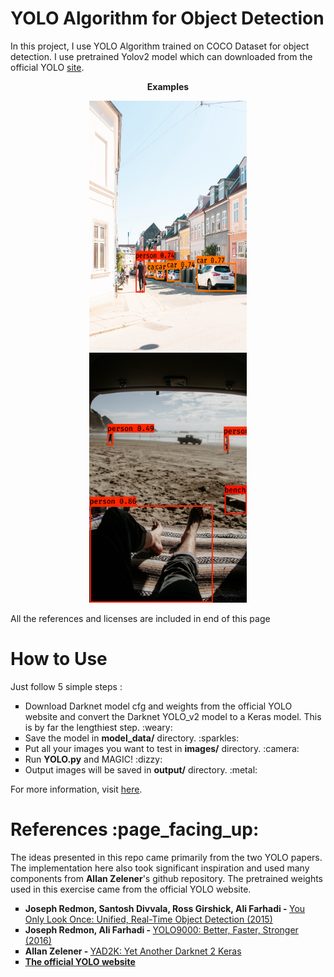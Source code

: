 <h1>YOLO Algorithm for Object Detection</h1>
In this project, I use YOLO Algorithm trained on COCO Dataset for object detection. I use pretrained Yolov2 model which can downloaded from the official YOLO <a href='https://pjreddie.com/darknet/yolo/'>site</a>.

<p align="center">
  <strong>Examples</strong>
</p>

<p align="center">
  <img src="output/Steffen Muldbjerg.jpg?raw=true" height="400px" width="50%" title="Photo by Steffen Muldbjerg on Unsplash" alt="Photo by Steffen Muldbjerg on Unsplash">
  <img src="output/Alexander McFeron.jpg?raw=true" height="400px" width="50%" title="Photo by Alexander McFeron on Unsplash" alt="Photo by Alexander McFeron on Unsplash">
</p>


All the references and licenses are included in end of this page

<h1>How to Use</h1>
Just follow 5 simple steps :
<br>
<ul type='square'>
  <li>Download Darknet model cfg and weights from the official YOLO website and convert the Darknet YOLO_v2 model to a Keras model. This is by far the lengthiest step. :weary:</li>
  <li>Save the model in <strong>model_data/</strong> directory. :sparkles:</li>
  <li>Put all your images you want to test in <strong>images/</strong> directory. :camera:</li>
  <li>Run <strong>YOLO.py</strong> and MAGIC! :dizzy:</li>
  <li>Output images will be saved in <strong>output/</strong> directory. :metal:</li>
</ul>
For more information, visit <a href='https://github.com/allanzelener/YAD2K'>here</a>.

<h1>References :page_facing_up:</h1>
The ideas presented in this repo came primarily from the two YOLO papers. The implementation here also took significant inspiration and used many components from <strong>Allan Zelener</strong>'s github repository. The pretrained weights used in this exercise came from the official YOLO website.
<ul type='square'>
  <li><strong>Joseph Redmon, Santosh Divvala, Ross Girshick, Ali Farhadi - </strong><a href='https://arxiv.org/abs/1506.02640'>You Only Look Once: Unified, Real-Time Object Detection (2015)</a></li>
  <li><strong>Joseph Redmon, Ali Farhadi - </strong><a href='https://arxiv.org/abs/1612.08242'>YOLO9000: Better, Faster, Stronger (2016)</a></li>
  <li><strong>Allan Zelener - </strong><a href='https://github.com/allanzelener/YAD2K'>YAD2K: Yet Another Darknet 2 Keras</a></li>
  <li><a href='https://pjreddie.com/darknet/yolo/'><strong>The official YOLO website</strong></a></li>
</ul>
